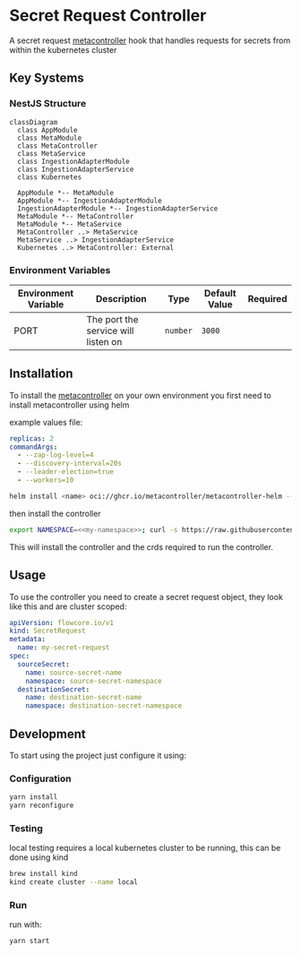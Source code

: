 # Secret Request Controller

A secret request [metacontroller](https://metacontroller.github.io/metacontroller/intro.html) hook that handles requests for secrets from within the kubernetes cluster

## Key Systems

### NestJS Structure

```mermaid
classDiagram
  class AppModule
  class MetaModule
  class MetaController
  class MetaService
  class IngestionAdapterModule
  class IngestionAdapterService
  class Kubernetes
  
  AppModule *-- MetaModule    
  AppModule *-- IngestionAdapterModule
  IngestionAdapterModule *-- IngestionAdapterService
  MetaModule *-- MetaController
  MetaModule *-- MetaService
  MetaController ..> MetaService
  MetaService ..> IngestionAdapterService
  Kubernetes ..> MetaController: External
```

### Environment Variables

| Environment Variable   | Description                             |   Type   | Default Value    | Required |
|------------------------|-----------------------------------------|:--------:|------------------|:--------:|
| PORT                   | The port the service will listen on     | `number` | `3000`           |          |

## Installation

To install the [metacontroller](https://metacontroller.github.io/metacontroller/intro.html) on your own environment you first need to install metacontroller using helm

example values file:

```yaml
replicas: 2
commandArgs:
  - --zap-log-level=4
  - --discovery-interval=20s
  - --leader-election=true
  - --workers=10
```

```bash
helm install <name> oci://ghcr.io/metacontroller/metacontroller-helm --version=4.11.12 --values ./values.yaml
```

then install the controller

```bash
export NAMESPACE=<<my-namespace>>; curl -s https://raw.githubusercontent.com/flowcore-io/service-core-secret-request-controller/main/crd/metacontroller-controller.yaml | sed "s/<<namespace>>/$NAMESPACE/g" | kubectl apply -n $NAMESPACE -f -
```

This will install the controller and the crds required to run the controller.

## Usage

To use the controller you need to create a secret request object, they look like this and are cluster scoped:

```yaml
apiVersion: flowcore.io/v1
kind: SecretRequest
metadata:
  name: my-secret-request
spec:
  sourceSecret:
    name: source-secret-name
    namespace: source-secret-namespace
  destinationSecret:
    name: destination-secret-name
    namespace: destination-secret-namespace
```

## Development

To start using the project just configure it using:

### Configuration

```bash
yarn install
yarn reconfigure
```

### Testing

local testing requires a local kubernetes cluster to be running, this can be done using kind

```bash
brew install kind
kind create cluster --name local
```

### Run

run with:

```bash
yarn start
```
